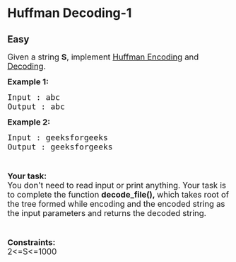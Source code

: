 # Huffman Decoding-1
## Easy 
<div class="problem-statement">
                <p></p><p><span style="font-size:18px">Given a string <strong>S</strong>, implement <a href="https://www.geeksforgeeks.org/huffman-coding-greedy-algo-3/" target="_blank">Huffman Encoding</a> and <a href="https://www.geeksforgeeks.org/huffman-decoding/" target="_blank">Decoding</a>.</span></p>

<p><strong><span style="font-size:18px">Example 1:</span></strong></p>

<pre><span style="font-size:18px">Input : abc</span>
<span style="font-size:18px">Output : abc</span></pre>

<p><strong><span style="font-size:18px">Example 2:&nbsp;</span></strong></p>

<pre><span style="font-size:18px">Input : geeksforgeeks</span>
<span style="font-size:18px">Output : geeksforgeeks</span></pre>

<p>&nbsp;</p>

<p><span style="font-size:18px"><strong>Your task:&nbsp;</strong><br>
You don't need to read input or print anything. Your task is to complete the function <strong>decode_file(),&nbsp;</strong>which takes root of the tree formed while encoding and the encoded string as the input parameters and returns the decoded string.</span></p>

<p>&nbsp;</p>

<p><span style="font-size:18px"><strong>Constraints:</strong><br>
2&lt;=S&lt;=1000</span></p>

<p>&nbsp;</p>
 <p></p>
            </div>